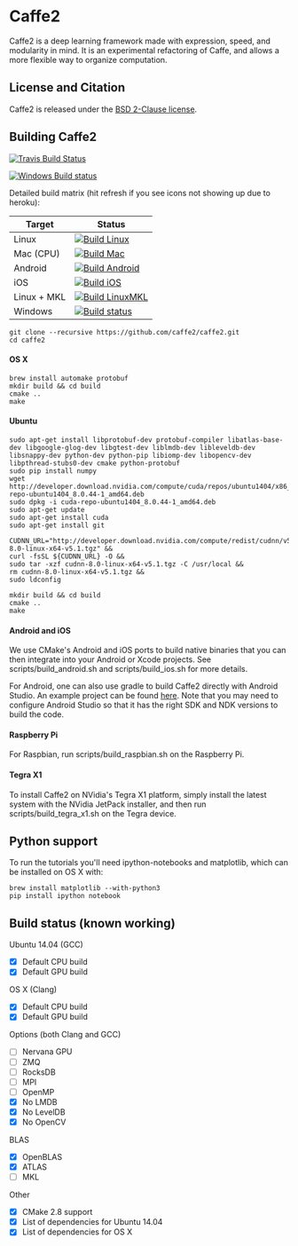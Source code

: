 # Caffe2

Caffe2 is a deep learning framework made with expression, speed, and modularity in mind. It is an experimental refactoring of Caffe, and allows a more flexible way to organize computation.

## License and Citation

Caffe2 is released under the [BSD 2-Clause license](https://github.com/Yangqing/caffe2/blob/master/LICENSE).

## Building Caffe2

[![Travis Build Status](https://travis-ci.org/caffe2/caffe2.svg?branch=master)](https://travis-ci.org/caffe2/caffe2)

[![Windows Build status](https://ci.appveyor.com/api/projects/status/kec4ta779stuyb83?svg=true)](https://ci.appveyor.com/project/Yangqing/caffe2)


Detailed build matrix (hit refresh if you see icons not showing up due to heroku):

| Target      | Status |
|-------------|----|
| Linux       | [![Build Linux](https://travis-matrix-badges.herokuapp.com/repos/caffe2/caffe2/branches/master/1)](https://travis-ci.org/caffe2/caffe2) |
| Mac (CPU)   | [![Build Mac](https://travis-matrix-badges.herokuapp.com/repos/caffe2/caffe2/branches/master/2)](https://travis-ci.org/caffe2/caffe2) |
| Android     | [![Build Android](https://travis-matrix-badges.herokuapp.com/repos/caffe2/caffe2/branches/master/3)](https://travis-ci.org/caffe2/caffe2) |
| iOS         | [![Build iOS](https://travis-matrix-badges.herokuapp.com/repos/caffe2/caffe2/branches/master/5)](https://travis-ci.org/caffe2/caffe2) |
| Linux + MKL | [![Build LinuxMKL](https://travis-matrix-badges.herokuapp.com/repos/caffe2/caffe2/branches/master/6)](https://travis-ci.org/caffe2/caffe2) |
| Windows     | [![Build status](https://ci.appveyor.com/api/projects/status/kec4ta779stuyb83?svg=true)](https://ci.appveyor.com/project/Yangqing/caffe2) |

    git clone --recursive https://github.com/caffe2/caffe2.git
    cd caffe2
    
#### OS X
    
    brew install automake protobuf
    mkdir build && cd build
    cmake ..
    make

#### Ubuntu

    sudo apt-get install libprotobuf-dev protobuf-compiler libatlas-base-dev libgoogle-glog-dev libgtest-dev liblmdb-dev libleveldb-dev libsnappy-dev python-dev python-pip libiomp-dev libopencv-dev libpthread-stubs0-dev cmake python-protobuf
    sudo pip install numpy
    wget http://developer.download.nvidia.com/compute/cuda/repos/ubuntu1404/x86_64/cuda-repo-ubuntu1404_8.0.44-1_amd64.deb
    sudo dpkg -i cuda-repo-ubuntu1404_8.0.44-1_amd64.deb
    sudo apt-get update
    sudo apt-get install cuda
    sudo apt-get install git

    CUDNN_URL="http://developer.download.nvidia.com/compute/redist/cudnn/v5.1/cudnn-8.0-linux-x64-v5.1.tgz" &&
    curl -fsSL ${CUDNN_URL} -O &&
    sudo tar -xzf cudnn-8.0-linux-x64-v5.1.tgz -C /usr/local &&
    rm cudnn-8.0-linux-x64-v5.1.tgz &&
    sudo ldconfig
    
    mkdir build && cd build
    cmake ..
    make

#### Android and iOS

We use CMake's Android and iOS ports to build native binaries that you can then integrate into your Android or Xcode projects. See scripts/build_android.sh and scripts/build_ios.sh for more details.

For Android, one can also use gradle to build Caffe2 directly with Android Studio. An example project can be found [here](https://github.com/bwasti/AICamera). Note that you may need to configure Android Studio so that it has the right SDK and NDK versions to build the code.

#### Raspberry Pi

For Raspbian, run scripts/build_raspbian.sh on the Raspberry Pi.

#### Tegra X1

To install Caffe2 on NVidia's Tegra X1 platform, simply install the latest system with the NVidia JetPack installer, and then run scripts/build_tegra_x1.sh on the Tegra device.
    
## Python support

To run the tutorials you'll need ipython-notebooks and matplotlib, which can be installed on OS X with:
    
    brew install matplotlib --with-python3
    pip install ipython notebook

## Build status (known working)

Ubuntu 14.04 (GCC)
- [x] Default CPU build
- [x] Default GPU build

OS X (Clang)
- [x] Default CPU build
- [x] Default GPU build

Options (both Clang and GCC)
- [ ] Nervana GPU
- [ ] ZMQ
- [ ] RocksDB
- [ ] MPI
- [ ] OpenMP
- [x] No LMDB
- [x] No LevelDB
- [x] No OpenCV

BLAS
- [x] OpenBLAS
- [x] ATLAS
- [ ] MKL

Other
- [x] CMake 2.8 support
- [x] List of dependencies for Ubuntu 14.04
- [x] List of dependencies for OS X
